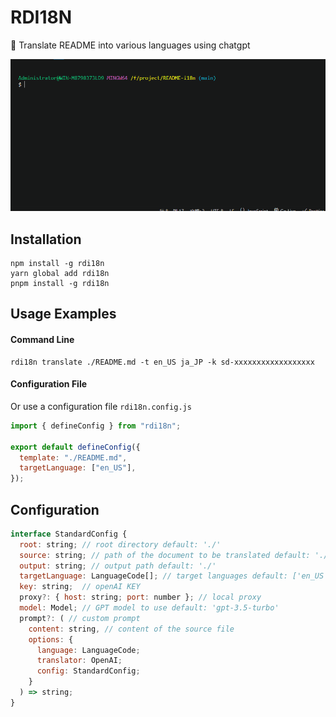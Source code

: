 # RDI18N

🎉 Translate README into various languages using chatgpt

![](./assets/rdi18n.gif)

## Installation
```shell
npm install -g rdi18n
yarn global add rdi18n
pnpm install -g rdi18n
```
## Usage Examples

#### Command Line
```shell
rdi18n translate ./README.md -t en_US ja_JP -k sd-xxxxxxxxxxxxxxxxxx
```
#### Configuration File
Or use a configuration file `rdi18n.config.js`
```javascript
import { defineConfig } from "rdi18n";

export default defineConfig({
  template: "./README.md",
  targetLanguage: ["en_US"],
});
```

## Configuration
```javascript
interface StandardConfig {
  root: string; // root directory default: './'
  source: string; // path of the document to be translated default: './README.md'
  output: string; // output path default: './'
  targetLanguage: LanguageCode[]; // target languages default: ['en_US']
  key: string;  // openAI KEY
  proxy?: { host: string; port: number }; // local proxy
  model: Model; // GPT model to use default: 'gpt-3.5-turbo'
  prompt?: ( // custom prompt
    content: string, // content of the source file
    options: {
      language: LanguageCode;
      translator: OpenAI;
      config: StandardConfig;
    }
  ) => string;
}
```
